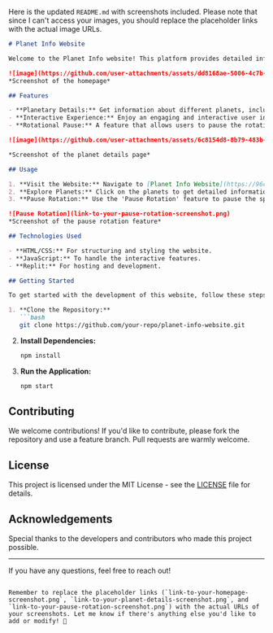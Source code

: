 Here is the updated `README.md` with screenshots included. Please note that since I can't access your images, you should replace the placeholder links with the actual image URLs.

```markdown
# Planet Info Website

Welcome to the Planet Info website! This platform provides detailed information about various planets in our solar system.

![image](https://github.com/user-attachments/assets/dd8168ae-5006-4c7b-9408-3954b12760c8))
*Screenshot of the homepage*

## Features

- **Planetary Details:** Get information about different planets, including their characteristics, composition, and unique features.
- **Interactive Experience:** Enjoy an engaging and interactive user interface to explore planet data.
- **Rotational Pause:** A feature that allows users to pause the rotation of the planets for better observation.

![image](https://github.com/user-attachments/assets/6c8154d8-8b79-483b-a9eb-22da5c2ff594)

*Screenshot of the planet details page*

## Usage

1. **Visit the Website:** Navigate to [Planet Info Website](https://96c406eb-a2a6-47eb-ae2f-ddbb1475e586-00-2lzabj16n3jtm.spock.replit.dev/).
2. **Explore Planets:** Click on the planets to get detailed information.
3. **Pause Rotation:** Use the 'Pause Rotation' feature to pause the spinning of the planets for detailed observation.

![Pause Rotation](link-to-your-pause-rotation-screenshot.png)
*Screenshot of the pause rotation feature*

## Technologies Used

- **HTML/CSS:** For structuring and styling the website.
- **JavaScript:** To handle the interactive features.
- **Replit:** For hosting and development.

## Getting Started

To get started with the development of this website, follow these steps:

1. **Clone the Repository:**
   ```bash
   git clone https://github.com/your-repo/planet-info-website.git
   ```
2. **Install Dependencies:**
   ```bash
   npm install
   ```
3. **Run the Application:**
   ```bash
   npm start
   ```

## Contributing

We welcome contributions! If you'd like to contribute, please fork the repository and use a feature branch. Pull requests are warmly welcome.

## License

This project is licensed under the MIT License - see the [LICENSE](LICENSE) file for details.

## Acknowledgements

Special thanks to the developers and contributors who made this project possible.

---

If you have any questions, feel free to reach out!
```

Remember to replace the placeholder links (`link-to-your-homepage-screenshot.png`, `link-to-your-planet-details-screenshot.png`, and `link-to-your-pause-rotation-screenshot.png`) with the actual URLs of your screenshots. Let me know if there's anything else you'd like to add or modify! 🚀
